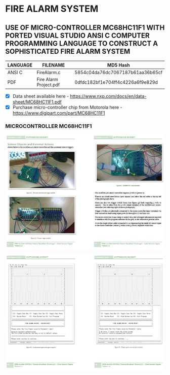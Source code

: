 
# FIRE ALARM SYSTEM
## USE OF MICRO-CONTROLLER MC68HC11F1 WITH PORTED VISUAL STUDIO ANSI C COMPUTER PROGRAMMING LANGUAGE TO CONSTRUCT A SOPHISTICATED FIRE ALARM SYSTEM

| LANGUAGE | FILENAME               | MD5 Hash                         |
|------    |------                  | -------                          |
| ANSI C   | FireAlarm.c            | 5854c04da76dc7067187b61aa36b65cf |
| PDF      | Fire Alarm Project.pdf | 0dfdc182bf1e704ff4c4226a6f9e829d |

- [x] Data sheet available here - https://www.nxp.com/docs/en/data-sheet/MC68HC11F1.pdf
- [x] Purchase micro-controller chip from Motorola here - https://www.digipart.com/part/MC68HC11F1

### MICROCONTROLLER MC68HC11F1

![Screenshot](MC68HC11F1.PNG)

![Screenshot](DISPLAY.PNG)
